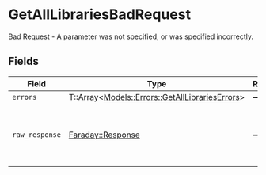 # GetAllLibrariesBadRequest

Bad Request - A parameter was not specified, or was specified incorrectly.


## Fields

| Field                                                                                           | Type                                                                                            | Required                                                                                        | Description                                                                                     |
| ----------------------------------------------------------------------------------------------- | ----------------------------------------------------------------------------------------------- | ----------------------------------------------------------------------------------------------- | ----------------------------------------------------------------------------------------------- |
| `errors`                                                                                        | T::Array<[Models::Errors::GetAllLibrariesErrors](../../models/errors/getalllibrarieserrors.md)> | :heavy_minus_sign:                                                                              | N/A                                                                                             |
| `raw_response`                                                                                  | [Faraday::Response](https://www.rubydoc.info/gems/faraday/Faraday/Response)                     | :heavy_minus_sign:                                                                              | Raw HTTP response; suitable for custom response parsing                                         |